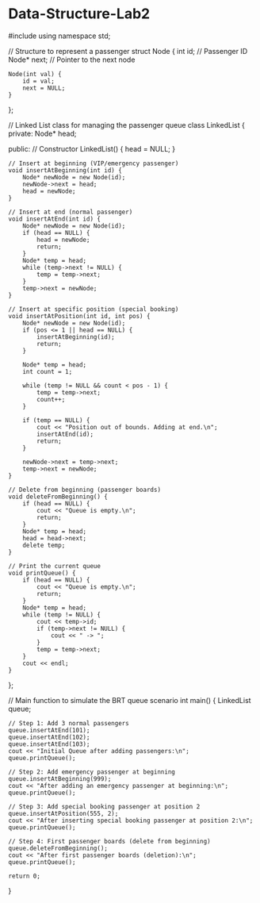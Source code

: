 # Data-Structure-Lab2

#include <iostream>
using namespace std;

// Structure to represent a passenger
struct Node {
    int id;        // Passenger ID
    Node* next;    // Pointer to the next node

    Node(int val) {
        id = val;
        next = NULL;
    }
};

// Linked List class for managing the passenger queue
class LinkedList {
private:
    Node* head;

public:
    // Constructor
    LinkedList() {
        head = NULL;
    }

    // Insert at beginning (VIP/emergency passenger)
    void insertAtBeginning(int id) {
        Node* newNode = new Node(id);
        newNode->next = head;
        head = newNode;
    }

    // Insert at end (normal passenger)
    void insertAtEnd(int id) {
        Node* newNode = new Node(id);
        if (head == NULL) {
            head = newNode;
            return;
        }
        Node* temp = head;
        while (temp->next != NULL) {
            temp = temp->next;
        }
        temp->next = newNode;
    }

    // Insert at specific position (special booking)
    void insertAtPosition(int id, int pos) {
        Node* newNode = new Node(id);
        if (pos <= 1 || head == NULL) {
            insertAtBeginning(id);
            return;
        }

        Node* temp = head;
        int count = 1;

        while (temp != NULL && count < pos - 1) {
            temp = temp->next;
            count++;
        }

        if (temp == NULL) {
            cout << "Position out of bounds. Adding at end.\n";
            insertAtEnd(id);
            return;
        }

        newNode->next = temp->next;
        temp->next = newNode;
    }

    // Delete from beginning (passenger boards)
    void deleteFromBeginning() {
        if (head == NULL) {
            cout << "Queue is empty.\n";
            return;
        }
        Node* temp = head;
        head = head->next;
        delete temp;
    }

    // Print the current queue
    void printQueue() {
        if (head == NULL) {
            cout << "Queue is empty.\n";
            return;
        }
        Node* temp = head;
        while (temp != NULL) {
            cout << temp->id;
            if (temp->next != NULL) {
                cout << " -> ";
            }
            temp = temp->next;
        }
        cout << endl;
    }
};

// Main function to simulate the BRT queue scenario
int main() {
    LinkedList queue;

    // Step 1: Add 3 normal passengers
    queue.insertAtEnd(101);
    queue.insertAtEnd(102);
    queue.insertAtEnd(103);
    cout << "Initial Queue after adding passengers:\n";
    queue.printQueue();

    // Step 2: Add emergency passenger at beginning
    queue.insertAtBeginning(999);
    cout << "After adding an emergency passenger at beginning:\n";
    queue.printQueue();

    // Step 3: Add special booking passenger at position 2
    queue.insertAtPosition(555, 2);
    cout << "After inserting special booking passenger at position 2:\n";
    queue.printQueue();

    // Step 4: First passenger boards (delete from beginning)
    queue.deleteFromBeginning();
    cout << "After first passenger boards (deletion):\n";
    queue.printQueue();

    return 0;
}
